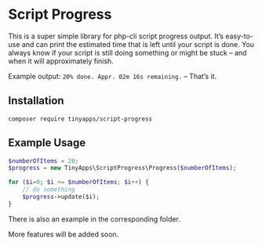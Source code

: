# Script Progress
This is a super simple library for php-cli script progress output. It’s easy-to-use and can print the estimated time that is left until your script is done. You always know if your script is still doing something or might be stuck – and when it will approximately finish.

Example output: `20% done. Appr. 02m 16s remaining.` – That’s it.

## Installation
`composer require tinyapps/script-progress`

## Example Usage
```php
$numberOfItems = 20;
$progress = new TinyApps\ScriptProgress\Progress($numberOfItems);

for ($i=0; $i <= $numberOfItems; $i++) {
    // do something
    $progress->update($i);
}
```

There is also an example in the corresponding folder.

More features will be added soon.
